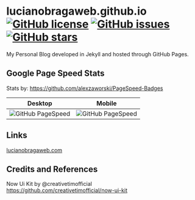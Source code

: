 # lucianobragaweb.github.io [![GitHub license](https://img.shields.io/badge/license-MIT-blue.svg)](https://raw.githubusercontent.com/lucianobragaweb/lucianobragaweb.github.io/master/LICENSE) [![GitHub issues](https://img.shields.io/github/issues/lucianobragaweb/lucianobragaweb.github.io.svg)](https://github.com/lucianobragaweb/lucianobragaweb.github.io/issues) [![GitHub stars](https://img.shields.io/github/stars/lucianobragaweb/lucianobragaweb.github.io.svg)](https://github.com/lucianobragaweb/lucianobragaweb.github.io/stargazers)

My Personal Blog developed in Jekyll and hosted through GitHub Pages.

## Google Page Speed Stats
Stats by: https://github.com/alexzaworski/PageSpeed-Badges

| Desktop       | Mobile        |
| ------------- |:-------------:|
| ![GitHub PageSpeed](https://pagespeed-badges.herokuapp.com/?url=lucianobragaweb.com&strat=desktop)      | ![GitHub PageSpeed](https://pagespeed-badges.herokuapp.com/?url=lucianobragaweb.com&strat=mobile) |

## Links

[lucianobragaweb.com](http://lucianobragaweb.com)

## Credits and References
Now Ui Kit by @creativetimofficial https://github.com/creativetimofficial/now-ui-kit
